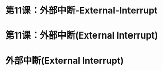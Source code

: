 # 第11课：外部中断-External-Interrupt
# 第11课：外部中断(External Interrupt)

# **外部中断(External Interrupt)**

  

